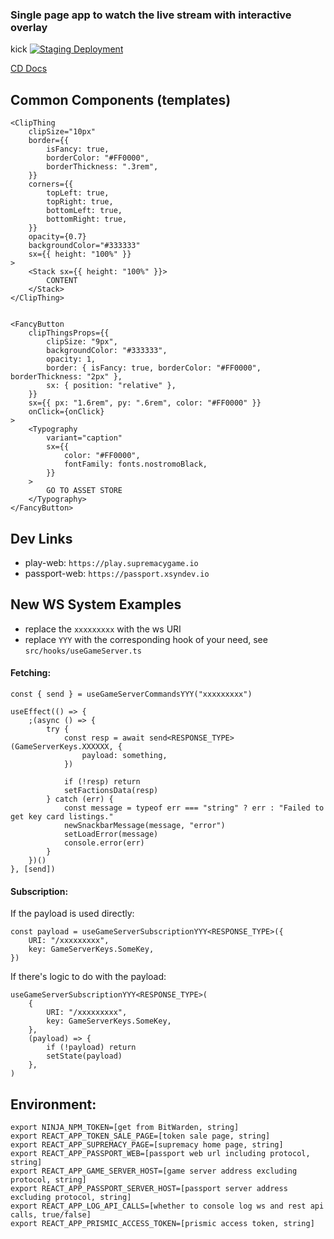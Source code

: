 ### Single page app to watch the live stream with interactive overlay
kick
[![Staging Deployment](https://github.com/ninja-syndicate/supremacy-play-web/actions/workflows/deploy-staging.yml/badge.svg)](https://github.com/ninja-syndicate/supremacy-play-web/actions/workflows/deploy-staging.yml)

[CD Docs](.github/workflows/README.md)

## Common Components (templates)

```
<ClipThing
	clipSize="10px"
	border={{
		isFancy: true,
		borderColor: "#FF0000",
		borderThickness: ".3rem",
	}}
	corners={{
		topLeft: true,
		topRight: true,
		bottomLeft: true,
		bottomRight: true,
	}}
	opacity={0.7}
	backgroundColor="#333333"
	sx={{ height: "100%" }}
>
	<Stack sx={{ height: "100%" }}>
		CONTENT
	</Stack>
</ClipThing>


<FancyButton
	clipThingsProps={{
		clipSize: "9px",
		backgroundColor: "#333333",
		opacity: 1,
		border: { isFancy: true, borderColor: "#FF0000", borderThickness: "2px" },
		sx: { position: "relative" },
	}}
	sx={{ px: "1.6rem", py: ".6rem", color: "#FF0000" }}
	onClick={onClick}
>
	<Typography
		variant="caption"
		sx={{
			color: "#FF0000",
			fontFamily: fonts.nostromoBlack,
		}}
	>
		GO TO ASSET STORE
	</Typography>
</FancyButton>
```

## Dev Links

-   play-web: `https://play.supremacygame.io`
-   passport-web: `https://passport.xsyndev.io`

## New WS System Examples

-   replace the `xxxxxxxxx` with the ws URI
-   replace `YYY` with the corresponding hook of your need, see `src/hooks/useGameServer.ts`

#### Fetching:

```
const { send } = useGameServerCommandsYYY("xxxxxxxxx")

useEffect(() => {
	;(async () => {
		try {
			const resp = await send<RESPONSE_TYPE>(GameServerKeys.XXXXXX, {
				payload: something,
			})

			if (!resp) return
			setFactionsData(resp)
		} catch (err) {
            const message = typeof err === "string" ? err : "Failed to get key card listings."
            newSnackbarMessage(message, "error")
            setLoadError(message)
            console.error(err)
		}
	})()
}, [send])
```

#### Subscription:

If the payload is used directly:

```
const payload = useGameServerSubscriptionYYY<RESPONSE_TYPE>({
	URI: "/xxxxxxxxx",
	key: GameServerKeys.SomeKey,
})
```

If there's logic to do with the payload:

```
useGameServerSubscriptionYYY<RESPONSE_TYPE>(
	{
		URI: "/xxxxxxxxx",
		key: GameServerKeys.SomeKey,
	},
	(payload) => {
		if (!payload) return
		setState(payload)
	},
)

```

## Environment:

```
export NINJA_NPM_TOKEN=[get from BitWarden, string]
export REACT_APP_TOKEN_SALE_PAGE=[token sale page, string]
export REACT_APP_SUPREMACY_PAGE=[supremacy home page, string]
export REACT_APP_PASSPORT_WEB=[passport web url including protocol, string]
export REACT_APP_GAME_SERVER_HOST=[game server address excluding protocol, string]
export REACT_APP_PASSPORT_SERVER_HOST=[passport server address excluding protocol, string]
export REACT_APP_LOG_API_CALLS=[whether to console log ws and rest api calls, true/false]
export REACT_APP_PRISMIC_ACCESS_TOKEN=[prismic access token, string]
```
